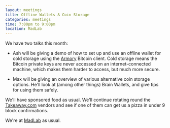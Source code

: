 ```yaml
---
layout: meetings
title: Offline Wallets & Coin Storage
categories: meetings
time: 7:00pm to 9:00pm
location: MadLab
---
```


We have two talks this month:

* Ash will be giving a demo of how to set up and use an offline wallet for cold storage using the [Armory] Bitcoin client. Cold storage means the Bitcoin private keys are never accessed on an internet-connected machine, which makes them harder to access, but much more secure.

* Max will be giving an overview of various alternative coin storage options. He'll look at (among other things) Brain Wallets, and give tips for using them safely.

We'll have sponsored food as usual. We'll continue rotating round the [Takeaway.com][takeaway] vendors and see if one of them can get us a pizza in under 9 block confirmations.

We're at [MadLab][madlab-event] as usual.

[madlab-event]: http://madlab.org.uk/content/bitcoin-manchester-7/
[takeaway]: http://www.takeaway.com/
[armory]: https://bitcoinarmory.com/‎